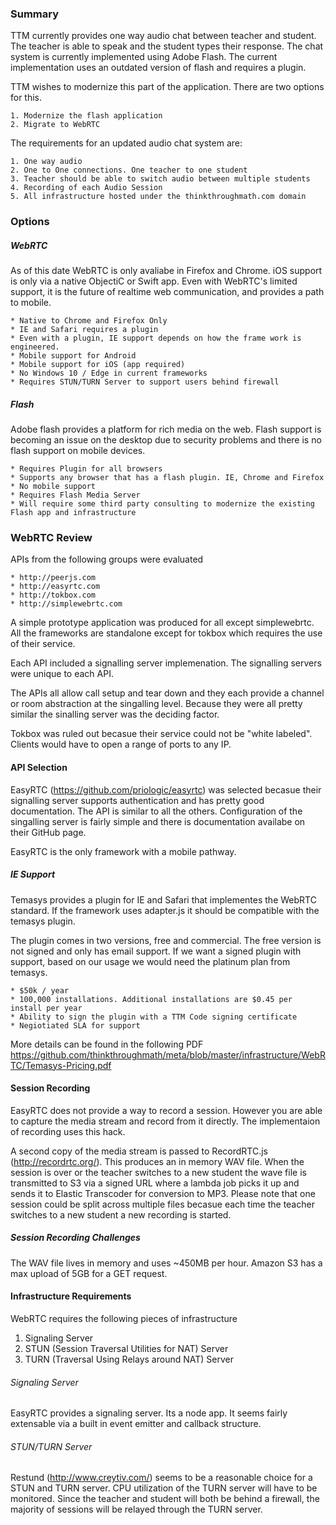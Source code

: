 ### Summary

TTM currently provides one way audio chat between teacher and student. The teacher is able to speak and the student types
their response. The chat system is currently implemented using Adobe Flash. The current implementation uses an outdated version
of flash and requires a plugin. 

TTM wishes to modernize this part of the application. There are two options for this. 

    1. Modernize the flash application
    2. Migrate to WebRTC
    
The requirements for an updated audio chat system are: 

    1. One way audio
    2. One to One connections. One teacher to one student
    3. Teacher should be able to switch audio between multiple students
    4. Recording of each Audio Session
    5. All infrastructure hosted under the thinkthroughmath.com domain

### Options

##### WebRTC

As of this date WebRTC is only avaliabe in Firefox and Chrome. iOS support is only via a native ObjectiC or Swift app. Even with WebRTC's
limited support, it is the future of realtime web communication, and provides a path to mobile.

    * Native to Chrome and Firefox Only
    * IE and Safari requires a plugin
    * Even with a plugin, IE support depends on how the frame work is engineered.
    * Mobile support for Android
    * Mobile support for iOS (app required)
    * No Windows 10 / Edge in current frameworks
    * Requires STUN/TURN Server to support users behind firewall

##### Flash

Adobe flash provides a platform for rich media on the web. Flash support is becoming an issue on the desktop due to security
problems and there is no flash support on mobile devices.

    * Requires Plugin for all browsers
    * Supports any browser that has a flash plugin. IE, Chrome and Firefox
    * No mobile support
    * Requires Flash Media Server
    * Will require some third party consulting to modernize the existing Flash app and infrastructure

### WebRTC Review

APIs from the following groups were evaluated

    * http://peerjs.com
    * http://easyrtc.com
    * http://tokbox.com
    * http://simplewebrtc.com

A simple prototype application was produced for all except simplewebrtc. All the frameworks are standalone except for tokbox
which requires the use of their service.

Each API included a signalling server implemenation. The signalling servers were unique to each API.

The APIs all allow call setup and tear down and they each provide a channel or room abstraction at the singalling level. Because they
were all pretty similar the sinalling server was the deciding factor.

Tokbox was ruled out becasue their service could not be "white labeled". Clients would have to open a range of ports to any IP.

#### API Selection

EasyRTC (https://github.com/priologic/easyrtc) was selected becasue their signalling server supports authentication and has pretty good documentation. The API is similar to
all the others. Configuration of the singalling server is fairly simple and there is documentation availabe on their GitHub page.

EasyRTC is the only framework with a mobile pathway. 

##### IE Support

Temasys provides a plugin for IE and Safari that implementes the WebRTC standard. If the framework uses adapter.js it should be
compatible with the temasys plugin.

The plugin comes in two versions, free and commercial. The free version is not signed and only has email support. If we want a
signed plugin with support, based on our usage we would need the platinum plan from temasys. 

    * $50k / year
    * 100,000 installations. Additional installations are $0.45 per install per year
    * Ability to sign the plugin with a TTM Code signing certificate
    * Negiotiated SLA for support

More details can be found in the following PDF https://github.com/thinkthroughmath/meta/blob/master/infrastructure/WebRTC/Temasys-Pricing.pdf

#### Session Recording

EasyRTC does not provide a way to record a session. However you are able to capture the media stream and record from it directly.
The implementaion of recording uses this hack. 

A second copy of the media stream is passed to RecordRTC.js (http://recordrtc.org/). This produces an in memory WAV file. When the 
session is over or the teacher switches to a new student the wave file is transmitted to S3 via a signed URL where a lambda job
picks it up and sends it to Elastic Transcoder for conversion to MP3. Please note that one session could be split across multiple files
becasue each time the teacher switches to a new student a new recording is started.

##### Session Recording Challenges

The WAV file lives in memory and uses ~450MB per hour. Amazon S3 has a max upload of 5GB for a GET request. 

#### Infrastructure Requirements

WebRTC requires the following pieces of infrastructure

1. Signaling Server
2. STUN (Session Traversal Utilities for NAT) Server
3. TURN (Traversal Using Relays around NAT) Server

###### Signaling Server

EasyRTC provides a signaling server. Its a node app. It seems fairly extensable via a built in event emitter and callback structure.

###### STUN/TURN Server

Restund (http://www.creytiv.com/) seems to be a reasonable choice for a STUN and TURN server. CPU utilization of the TURN server will
have to be monitored. Since the teacher and student will both be behind a firewall, the majority of sessions will be relayed through the
TURN server.
